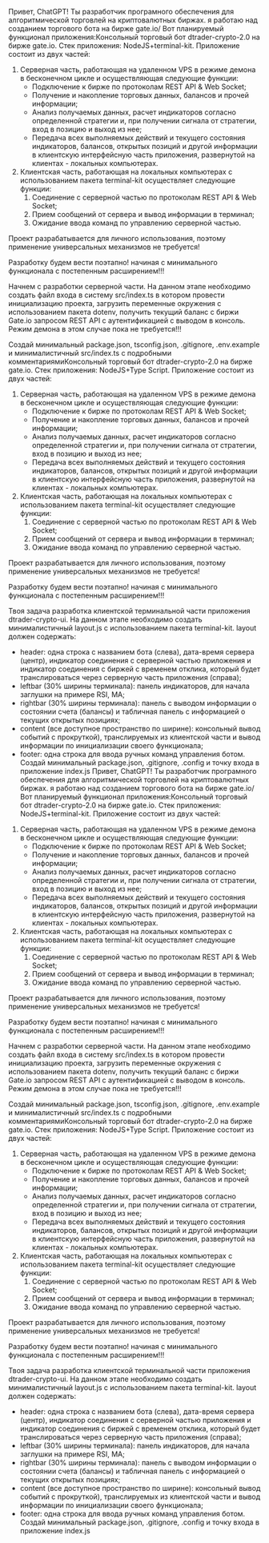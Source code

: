 Привет, ChatGPT! Ты разработчик програмного обеспечения для алгоритмической торговлей на криптовалютных биржах.
я работаю над созданием торгового бота на бирже gate.io/
Вот планируемый функционал приложения:Консольный торговый бот dtrader-crypto-2.0 на бирже gate.io.
Стек приложения: NodeJS+terminal-kit.
Приложение состоит из двух частей:

1. Серверная часть, работающая на удаленном VPS в режиме демона в бесконечном цикле и осуществляющая следующие функции:
   - Подключение к бирже по протоколам REST API & Web Socket;
   - Получение и накопление торговых данных, балансов и прочей информации;
   - Анализ получаемых данных, расчет индикаторов согласно определенной стратегии и, при получении сигнала от стратегии, вход в позицию и выход из нее;
   - Передача всех выполняемых действий и текущего состояния индикаторов, балансов, открытых позиций и другой информации в клиентскую интерфейсную часть приложения, развернутой на клиентах - локальных компьютерах.
1. Клиентская часть, работающая на локальных компьютерах с использованием пакета terminal-kit осуществляет следующие функции:
   1. Соединение с серверной частью по протоколам REST API & Web Socket;
   2. Прием сообщений от сервера и вывод информации в терминал;
   3. Ожидание ввода команд по управлению серверной частью.

Проект разрабатывается для личного использования, поэтому применение универсальных механизмов не требуется!

Разработку будем вести поэтапно! начиная с минимального функционала с постепенным расширением!!!

Начнем с разработки серверной части. На данном этапе необходимо создать файл входа в систему src/index.ts в котором провести инициализацию проекта, загрузить переменные окружения с использованием пакета dotenv, получить текущий баланс с биржи Gate.io запросом REST API с аутентификацией с выводом в консоль. Режим демона в этом случае пока не требуется!!!

Создай минимальный package.json, tsconfig.json, .gitignore, .env.example и минималистичный src/index.ts с подробными комментариямиКонсольный торговый бот dtrader-crypto-2.0 на бирже gate.io.
Стек приложения: NodeJS+Type Script.
Приложение состоит из двух частей:

1. Серверная часть, работающая на удаленном VPS в режиме демона в бесконечном цикле и осуществляющая следующие функции:
   - Подключение к бирже по протоколам REST API & Web Socket;
   - Получение и накопление торговых данных, балансов и прочей информации;
   - Анализ получаемых данных, расчет индикаторов согласно определенной стратегии и, при получении сигнала от стратегии, вход в позицию и выход из нее;
   - Передача всех выполняемых действий и текущего состояния индикаторов, балансов, открытых позиций и другой информации в клиентскую интерфейсную часть приложения, развернутой на клиентах - локальных компьютерах.
1. Клиентская часть, работающая на локальных компьютерах с использованием пакета terminal-kit осуществляет следующие функции:
   1. Соединение с серверной частью по протоколам REST API & Web Socket;
   2. Прием сообщений от сервера и вывод информации в терминал;
   3. Ожидание ввода команд по управлению серверной частью.

Проект разрабатывается для личного использования, поэтому применение универсальных механизмов не требуется!

Разработку будем вести поэтапно! начиная с минимального функционала с постепенным расширением!!!

Твоя задача разработка клиентской терминальной части приложения dtrader-crypto-ui. На данном этапе необходимо создать минималистичный layout.js с использованием пакета terminal-kit.
layout должен содержать:

- header: одна строка с названием бота (слева), дата-время сервера (центр), индикатор соединения с серверной частью приложения и индикатор соединения с биржей с временем отклика, который будет транслироваться через серверную часть приложения (справа);
- leftbar (30% ширины терминала): панель индикаторов, для начала заглушки на примере RSI, MA;
- rightbar (30% ширины терминала): панель с выводом информации о состоянии счета (балансы) и табличная панель с информацией о текущих открытых позициях;
- content (все доступное пространство по ширине): консольный вывод событий с прокруткой), транслируемых из клиентской части и вывод информации по инициализации своего функционала;
- footer: одна строка для ввода ручных команд управления ботом.
  Создай минимальный package.json, .gitignore, .config и точку входа в приложение index.js
  Привет, ChatGPT! Ты разработчик програмного обеспечения для алгоритмической торговлей на криптовалютных биржах.
  я работаю над созданием торгового бота на бирже gate.io/
  Вот планируемый функционал приложения:Консольный торговый бот dtrader-crypto-2.0 на бирже gate.io.
  Стек приложения: NodeJS+terminal-kit.
  Приложение состоит из двух частей:

1. Серверная часть, работающая на удаленном VPS в режиме демона в бесконечном цикле и осуществляющая следующие функции:
   - Подключение к бирже по протоколам REST API & Web Socket;
   - Получение и накопление торговых данных, балансов и прочей информации;
   - Анализ получаемых данных, расчет индикаторов согласно определенной стратегии и, при получении сигнала от стратегии, вход в позицию и выход из нее;
   - Передача всех выполняемых действий и текущего состояния индикаторов, балансов, открытых позиций и другой информации в клиентскую интерфейсную часть приложения, развернутой на клиентах - локальных компьютерах.
1. Клиентская часть, работающая на локальных компьютерах с использованием пакета terminal-kit осуществляет следующие функции:
   1. Соединение с серверной частью по протоколам REST API & Web Socket;
   2. Прием сообщений от сервера и вывод информации в терминал;
   3. Ожидание ввода команд по управлению серверной частью.

Проект разрабатывается для личного использования, поэтому применение универсальных механизмов не требуется!

Разработку будем вести поэтапно! начиная с минимального функционала с постепенным расширением!!!

Начнем с разработки серверной части. На данном этапе необходимо создать файл входа в систему src/index.ts в котором провести инициализацию проекта, загрузить переменные окружения с использованием пакета dotenv, получить текущий баланс с биржи Gate.io запросом REST API с аутентификацией с выводом в консоль. Режим демона в этом случае пока не требуется!!!

Создай минимальный package.json, tsconfig.json, .gitignore, .env.example и минималистичный src/index.ts с подробными комментариямиКонсольный торговый бот dtrader-crypto-2.0 на бирже gate.io.
Стек приложения: NodeJS+Type Script.
Приложение состоит из двух частей:

1. Серверная часть, работающая на удаленном VPS в режиме демона в бесконечном цикле и осуществляющая следующие функции:
   - Подключение к бирже по протоколам REST API & Web Socket;
   - Получение и накопление торговых данных, балансов и прочей информации;
   - Анализ получаемых данных, расчет индикаторов согласно определенной стратегии и, при получении сигнала от стратегии, вход в позицию и выход из нее;
   - Передача всех выполняемых действий и текущего состояния индикаторов, балансов, открытых позиций и другой информации в клиентскую интерфейсную часть приложения, развернутой на клиентах - локальных компьютерах.
1. Клиентская часть, работающая на локальных компьютерах с использованием пакета terminal-kit осуществляет следующие функции:
   1. Соединение с серверной частью по протоколам REST API & Web Socket;
   2. Прием сообщений от сервера и вывод информации в терминал;
   3. Ожидание ввода команд по управлению серверной частью.

Проект разрабатывается для личного использования, поэтому применение универсальных механизмов не требуется!

Разработку будем вести поэтапно! начиная с минимального функционала с постепенным расширением!!!

Твоя задача разработка клиентской терминальной части приложения dtrader-crypto-ui. На данном этапе необходимо создать минималистичный layout.js с использованием пакета terminal-kit.
layout должен содержать:

- header: одна строка с названием бота (слева), дата-время сервера (центр), индикатор соединения с серверной частью приложения и индикатор соединения с биржей с временем отклика, который будет транслироваться через серверную часть приложения (справа);
- leftbar (30% ширины терминала): панель индикаторов, для начала заглушки на примере RSI, MA;
- rightbar (30% ширины терминала): панель с выводом информации о состоянии счета (балансы) и табличная панель с информацией о текущих открытых позициях;
- content (все доступное пространство по ширине): консольный вывод событий с прокруткой), транслируемых из клиентской части и вывод информации по инициализации своего функционала;
- footer: одна строка для ввода ручных команд управления ботом.
  Создай минимальный package.json, .gitignore, .config и точку входа в приложение index.js

